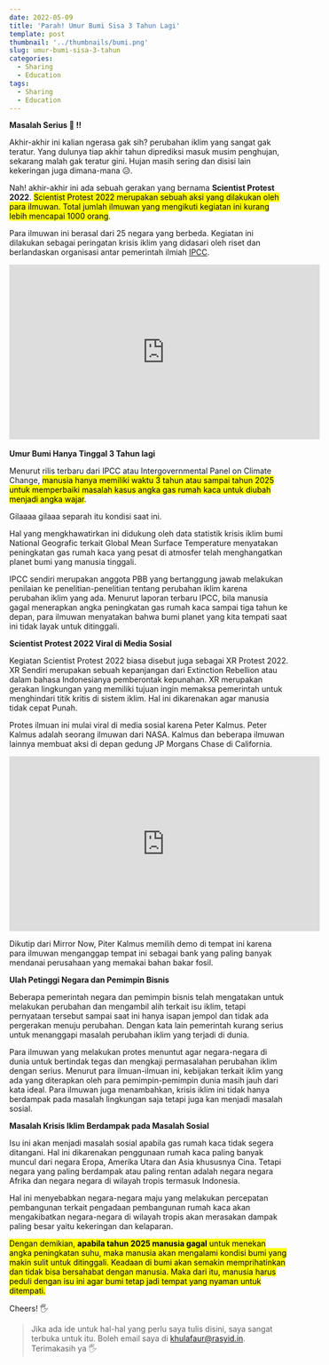 ```yaml
---
date: 2022-05-09
title: 'Parah! Umur Bumi Sisa 3 Tahun Lagi'
template: post
thumbnail: '../thumbnails/bumi.png'
slug: umur-bumi-sisa-3-tahun
categories:
  - Sharing
  - Education
tags:
  - Sharing
  - Education
---
```

<b>Masalah Serius 🥺 !!</b>

Akhir-akhir ini kalian ngerasa gak sih? perubahan iklim yang sangat gak teratur. Yang dulunya tiap akhir tahun diprediksi masuk musim penghujan, sekarang malah gak teratur gini. Hujan masih sering dan disisi lain kekeringan juga dimana-mana 😥.


Nah! akhir-akhir ini ada sebuah gerakan yang bernama <b>Scientist Protest 2022</b>. <mark>Scientist Protest 2022 merupakan sebuah aksi yang dilakukan oleh para ilmuwan. Total jumlah ilmuwan yang mengikuti kegiatan ini kurang lebih mencapai 1000 orang</mark>.

Para ilmuwan ini berasal dari 25 negara yang berbeda. Kegiatan ini dilakukan sebagai peringatan krisis iklim yang didasari oleh riset dan berlandaskan organisasi antar pemerintah ilmiah [IPCC](https://www.ipcc.ch/).

<iframe width="560" height="315" src="https://www.youtube.com/embed/zx5KmBwp1Rk" title="YouTube video player" frameborder="0" allow="accelerometer; autoplay; clipboard-write; encrypted-media; gyroscope; picture-in-picture" allowfullscreen></iframe>
<br>
<br>
<b>Umur Bumi Hanya Tinggal 3 Tahun lagi</b>

Menurut rilis terbaru dari IPCC atau Intergovernmental Panel on Climate Change, <mark>manusia hanya memiliki waktu 3 tahun atau sampai tahun 2025 untuk memperbaiki masalah kasus angka gas rumah kaca untuk diubah menjadi angka wajar</mark>.

Gilaaaa gilaaa separah itu kondisi saat ini.

Hal yang mengkhawatirkan ini didukung oleh data statistik krisis iklim bumi National Geografic terkait Global Mean Surface Temperature menyatakan peningkatan gas rumah kaca yang pesat di atmosfer telah menghangatkan planet bumi yang manusia tinggali.

IPCC sendiri merupakan anggota PBB yang bertanggung jawab melakukan penilaian ke penelitian-penelitian tentang perubahan iklim karena perubahan iklim yang ada. Menurut laporan terbaru IPCC, bila manusia gagal menerapkan angka peningkatan gas rumah kaca sampai tiga tahun ke depan, para ilmuwan menyatakan bahwa bumi planet yang kita tempati saat ini tidak layak untuk ditinggali.

<b>Scientist Protest 2022 Viral di Media Sosial</b>

Kegiatan Scientist Protest 2022 biasa disebut juga sebagai XR Protest 2022. XR Sendiri merupakan sebuah kepanjangan dari Extinction Rebellion atau dalam bahasa Indonesianya pemberontak kepunahan. XR merupakan gerakan lingkungan yang memiliki tujuan ingin memaksa pemerintah untuk menghindari titik kritis di sistem iklim. Hal ini dikarenakan agar manusia tidak cepat Punah.

Protes ilmuan ini mulai viral di media sosial karena Peter Kalmus. Peter Kalmus adalah seorang ilmuwan dari NASA. Kalmus dan beberapa ilmuwan lainnya membuat aksi di depan gedung JP Morgans Chase di California.

<iframe width="560" height="315" src="https://www.youtube.com/embed/-eVnArwSfVY" title="YouTube video player" frameborder="0" allow="accelerometer; autoplay; clipboard-write; encrypted-media; gyroscope; picture-in-picture" allowfullscreen></iframe>

Dikutip dari Mirror Now, Piter Kalmus memilih demo di tempat ini karena para ilmuwan menganggap tempat ini sebagai bank yang paling banyak mendanai perusahaan yang memakai bahan bakar fosil.

<b>Ulah Petinggi Negara dan Pemimpin Bisnis</b>

Beberapa pemerintah negara dan pemimpin bisnis telah mengatakan untuk melakukan perubahan dan mengambil alih terkait isu iklim, tetapi pernyataan tersebut sampai saat ini hanya isapan jempol dan tidak ada pergerakan menuju perubahan. Dengan kata lain pemerintah kurang serius untuk menanggapi masalah perubahan iklim yang terjadi di dunia.

Para ilmuwan yang melakukan protes menuntut agar negara-negara di dunia untuk bertindak tegas dan mengkaji permasalahan perubahan iklim dengan serius. Menurut para ilmuan-ilmuan ini, kebijakan terkait iklim yang ada yang diterapkan oleh para pemimpin-pemimpin dunia masih jauh dari kata ideal. Para ilmuwan juga menambahkan, krisis iklim ini tidak hanya berdampak pada masalah lingkungan saja tetapi juga kan menjadi masalah sosial.

<b>Masalah Krisis Iklim Berdampak pada Masalah Sosial</b>

Isu ini akan menjadi masalah sosial apabila gas rumah kaca tidak segera ditangani. Hal ini dikarenakan penggunaan rumah kaca paling banyak muncul dari negara Eropa, Amerika Utara dan Asia khususnya Cina. Tetapi negara yang paling berdampak atau paling rentan adalah negara negara Afrika dan negara negara di wilayah tropis termasuk Indonesia.

Hal ini menyebabkan negara-negara maju yang melakukan percepatan pembangunan terkait pengadaan pembangunan rumah kaca akan mengakibatkan negara-negara di wilayah tropis akan merasakan dampak paling besar yaitu kekeringan dan kelaparan.

<mark>Dengan demikian, <b>apabila tahun 2025 manusia gagal</b> untuk menekan angka peningkatan suhu, maka manusia akan mengalami kondisi bumi yang makin sulit untuk ditinggali. Keadaan di bumi akan semakin memprihatinkan dan tidak bisa bersahabat dengan manusia. Maka dari itu, manusia harus peduli dengan isu ini agar bumi tetap jadi tempat yang nyaman untuk ditempati.</mark>


Cheers! 🖐

>Jika ada ide untuk hal-hal yang perlu saya tulis disini, saya sangat terbuka untuk itu. Boleh email saya di [khulafaur@rasyid.in](mailto:khulafaur@rasyid.in). Terimakasih ya 🖐